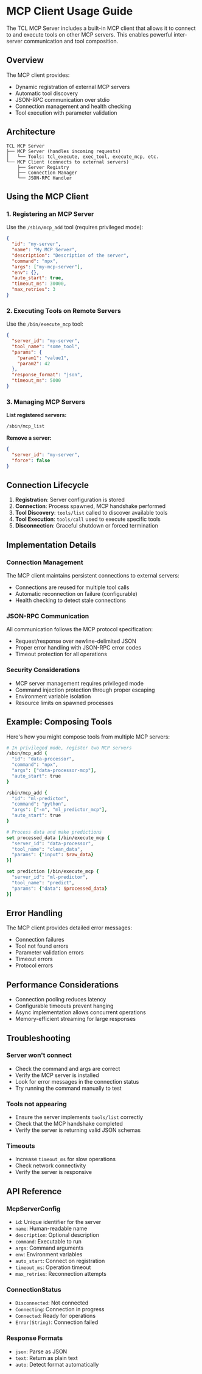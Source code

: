 # MCP Client Usage Guide

The TCL MCP Server includes a built-in MCP client that allows it to connect to and execute tools on other MCP servers. This enables powerful inter-server communication and tool composition.

## Overview

The MCP client provides:
- Dynamic registration of external MCP servers
- Automatic tool discovery
- JSON-RPC communication over stdio
- Connection management and health checking
- Tool execution with parameter validation

## Architecture

```
TCL MCP Server
├── MCP Server (handles incoming requests)
│   └── Tools: tcl_execute, exec_tool, execute_mcp, etc.
└── MCP Client (connects to external servers)
    ├── Server Registry
    ├── Connection Manager
    └── JSON-RPC Handler
```

## Using the MCP Client

### 1. Registering an MCP Server

Use the `/sbin/mcp_add` tool (requires privileged mode):

```json
{
  "id": "my-server",
  "name": "My MCP Server",
  "description": "Description of the server",
  "command": "npx",
  "args": ["my-mcp-server"],
  "env": {},
  "auto_start": true,
  "timeout_ms": 30000,
  "max_retries": 3
}
```

### 2. Executing Tools on Remote Servers

Use the `/bin/execute_mcp` tool:

```json
{
  "server_id": "my-server",
  "tool_name": "some_tool",
  "params": {
    "param1": "value1",
    "param2": 42
  },
  "response_format": "json",
  "timeout_ms": 5000
}
```

### 3. Managing MCP Servers

**List registered servers:**
```tcl
/sbin/mcp_list
```

**Remove a server:**
```json
{
  "server_id": "my-server",
  "force": false
}
```

## Connection Lifecycle

1. **Registration**: Server configuration is stored
2. **Connection**: Process spawned, MCP handshake performed
3. **Tool Discovery**: `tools/list` called to discover available tools
4. **Tool Execution**: `tools/call` used to execute specific tools
5. **Disconnection**: Graceful shutdown or forced termination

## Implementation Details

### Connection Management

The MCP client maintains persistent connections to external servers:
- Connections are reused for multiple tool calls
- Automatic reconnection on failure (configurable)
- Health checking to detect stale connections

### JSON-RPC Communication

All communication follows the MCP protocol specification:
- Request/response over newline-delimited JSON
- Proper error handling with JSON-RPC error codes
- Timeout protection for all operations

### Security Considerations

- MCP server management requires privileged mode
- Command injection protection through proper escaping
- Environment variable isolation
- Resource limits on spawned processes

## Example: Composing Tools

Here's how you might compose tools from multiple MCP servers:

```tcl
# In privileged mode, register two MCP servers
/sbin/mcp_add {
  "id": "data-processor",
  "command": "npx",
  "args": ["data-processor-mcp"],
  "auto_start": true
}

/sbin/mcp_add {
  "id": "ml-predictor", 
  "command": "python",
  "args": ["-m", "ml_predictor_mcp"],
  "auto_start": true
}

# Process data and make predictions
set processed_data [/bin/execute_mcp {
  "server_id": "data-processor",
  "tool_name": "clean_data",
  "params": {"input": $raw_data}
}]

set prediction [/bin/execute_mcp {
  "server_id": "ml-predictor",
  "tool_name": "predict",
  "params": {"data": $processed_data}
}]
```

## Error Handling

The MCP client provides detailed error messages:
- Connection failures
- Tool not found errors
- Parameter validation errors
- Timeout errors
- Protocol errors

## Performance Considerations

- Connection pooling reduces latency
- Configurable timeouts prevent hanging
- Async implementation allows concurrent operations
- Memory-efficient streaming for large responses

## Troubleshooting

### Server won't connect
- Check the command and args are correct
- Verify the MCP server is installed
- Look for error messages in the connection status
- Try running the command manually to test

### Tools not appearing
- Ensure the server implements `tools/list` correctly
- Check that the MCP handshake completed
- Verify the server is returning valid JSON schemas

### Timeouts
- Increase `timeout_ms` for slow operations
- Check network connectivity
- Verify the server is responsive

## API Reference

### McpServerConfig
- `id`: Unique identifier for the server
- `name`: Human-readable name
- `description`: Optional description
- `command`: Executable to run
- `args`: Command arguments
- `env`: Environment variables
- `auto_start`: Connect on registration
- `timeout_ms`: Operation timeout
- `max_retries`: Reconnection attempts

### ConnectionStatus
- `Disconnected`: Not connected
- `Connecting`: Connection in progress
- `Connected`: Ready for operations
- `Error(String)`: Connection failed

### Response Formats
- `json`: Parse as JSON
- `text`: Return as plain text
- `auto`: Detect format automatically